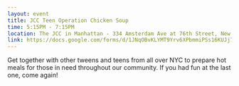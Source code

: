 ```yaml
---
layout: event
title: JCC Teen Operation Chicken Soup
time: 5:15PM - 7:15PM
location: The JCC in Manhattan - 334 Amsterdam Ave at 76th Street, New York, NY
link: https://docs.google.com/forms/d/1JNqOBvKLYMT9Yrv6XPbmmiPSs16KUJj7guBOCc3n2lw/viewform
---
```

Get together with other tweens and teens from all over NYC to prepare hot meals for those in need throughout our community. If you had fun at the last one, come again!
